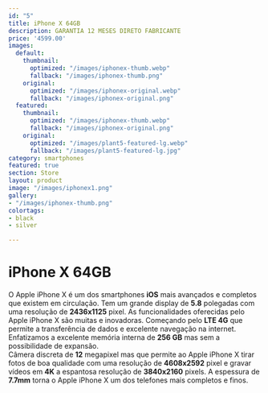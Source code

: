 ```yaml
---
id: "5"
title: iPhone X 64GB
description: GARANTIA 12 MESES DIRETO FABRICANTE
price: '4599.00'
images:
  default:
    thumbnail:
      optimized: "/images/iphonex-thumb.webp"
      fallback: "/images/iphonex-thumb.png"
    original:
      optimized: "/images/iphonex-original.webp"
      fallback: "/images/iphonex-original.png"
  featured:
    thumbnail:
      optimized: "/images/iphonex-thumb.webp"
      fallback: "/images/iphonex-original.png"
    original:
      optimized: "/images/plant5-featured-lg.webp"
      fallback: "/images/plant5-featured-lg.jpg"
category: smartphones
featured: true
section: Store
layout: product
image: "/images/iphonex1.png"
gallery:
- "/images/iphonex-thumb.png"
colortags:
- black
- silver

---
```

# iPhone X 64GB

O Apple iPhone X é um dos smartphones **iOS** mais avançados e completos que existem em circulação. Tem um grande display de **5.8** polegadas com uma resolução de **2436x1125** pixel. As funcionalidades oferecidas pelo Apple iPhone X são muitas e inovadoras. Começando pelo **LTE 4G** que permite a transferência de dados e excelente navegação na internet. Enfatizamos a excelente memória interna de **256 GB** mas sem a possibilidade de expansão.  
Câmera discreta de **12** megapixel mas que permite ao Apple iPhone X tirar fotos de boa qualidade com uma resolução de **4608x2592** pixel e gravar vídeos em **4K** a espantosa resolução de **3840x2160** pixels. A espessura de **7.7mm** torna o Apple iPhone X um dos telefones mais completos e finos.